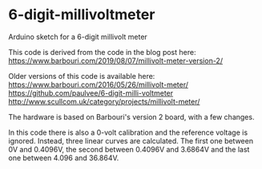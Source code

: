 # 6-digit-millivoltmeter
Arduino sketch for a 6-digit millivolt meter

This code is derived from the code in the blog post here: 
https://www.barbouri.com/2019/08/07/millivolt-meter-version-2/

Older versions of this code is available here:
https://www.barbouri.com/2016/05/26/millivolt-meter/
https://github.com/paulvee/6-digit-milli-voltmeter
http://www.scullcom.uk/category/projects/millivolt-meter/

The hardware is based on Barbouri's version 2 board, with a few changes.

In this code there is also a 0-volt calibration and the reference voltage is ignored.
Instead, three linear curves are calculated. The first one between 0V and 0.4096V, 
the second between 0.4096V and 3.6864V and the last one between 4.096 and 36.864V. 
